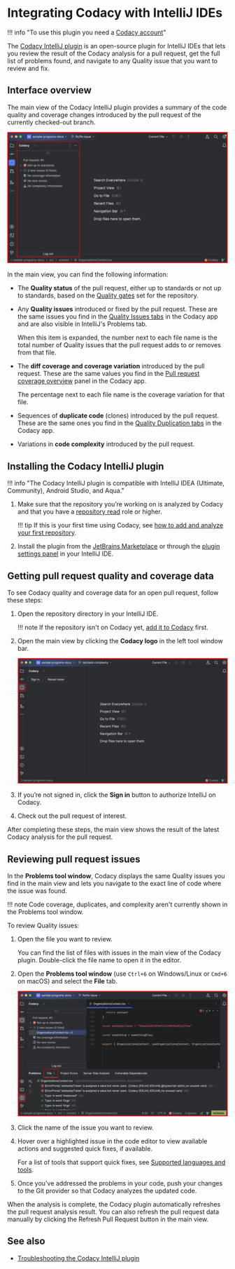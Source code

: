 # Integrating Codacy with IntelliJ IDEs

<!-- TODO ALA-872
- review entire page for accuracy
-->

!!! info "To use this plugin you need a [Codacy account](https://www.codacy.com/signup-codacy)"

The [Codacy IntelliJ plugin](https://github.com/codacy/codacy-intellij-extension) is an open-source plugin for IntelliJ IDEs that lets you review the result of the Codacy analysis for a pull request, get the full list of problems found, and navigate to any Quality issue that you want to review and fix.

## Interface overview

The main view of the Codacy IntelliJ plugin provides a summary of the code quality and coverage changes introduced by the pull request of the currently checked-out branch.

![Main view](./images/codacy-intellij-plugin-main-view.png)<!-- TODO ALA-872 screenshot -->

In the main view, you can find the following information:

-   The **Quality status** of the pull request, either up to standards or not up to standards, based on the [Quality gates](../repositories-configure/adjusting-quality-gates.md) set for the repository.

-   Any **Quality issues** introduced or fixed by the pull request. These are the same issues you find in the [Quality Issues tabs](../repositories/pull-requests.md#issues-tabs) in the Codacy app and are also visible in IntelliJ's Problems tab.

    When this item is expanded, the number next to each file name is the total number of Quality issues that the pull request adds to or removes from that file.<!-- TODO ALA-872 confirm "removes" is correct -->

-   The **diff coverage and coverage variation** introduced by the pull request. These are the same values you find in the [Pull request coverage overview](../repositories-coverage/pull-requests.md#coverage-overview) panel in the Codacy app.<!-- TODO ALA-872 confirm once bug fixed by developer -->

    The percentage next to each file name is the coverage variation for that file.

-   Sequences of **duplicate code** (clones) introduced by the pull request. These are the same ones you find in the [Quality Duplication tabs](../repositories/pull-requests.md#duplication-tabs) in the Codacy app.

-   Variations in **code complexity** introduced by the pull request.<!-- WIP review -->

## Installing the Codacy IntelliJ plugin

!!! info "The Codacy IntelliJ plugin is compatible with IntelliJ IDEA (Ultimate, Community), Android Studio, and Aqua."

1.  Make sure that the repository you’re working on is analyzed by Codacy and that you have a [repository read](../organizations/roles-and-permissions-for-organizations.md) role or higher.

    !!! tip
        If this is your first time using Codacy, see [how to add and analyze your first repository](./codacy-quickstart.md#adding-your-first-repository).

1.  Install the plugin from the [JetBrains Marketplace](https://plugins.jetbrains.com/plugin/23924-codacy) or through the [plugin settings panel](https://www.jetbrains.com/help/idea/managing-plugins.html) in your IntelliJ IDE.

## Getting pull request quality and coverage data

To see Codacy quality and coverage data for an open pull request, follow these steps:

1.  Open the repository directory in your IntelliJ IDE.

    !!! note
        If the repository isn't on Codacy yet, [add it to Codacy](../organizations/managing-repositories.md#adding-a-repository) first.

1.  Open the main view by clicking the **Codacy logo** in the left tool window bar.

    ![Codacy main view](./images/codacy-intellij-plugin-sign-in.png)<!-- TODO ALA-872 screenshot -->

1.  If you’re not signed in, click the **Sign in** button to authorize IntelliJ on Codacy.

1.  Check out the pull request of interest.

After completing these steps, the main view shows the result of the latest Codacy analysis for the pull request.

## Reviewing pull request issues

In the **Problems tool window**, Codacy displays the same Quality issues you find in the main view and lets you navigate to the exact line of code where the issue was found.

!!! note
    Code coverage, duplicates, and complexity aren't currently shown in the Problems tool window.<!-- TODO ALA-872 confirm -->

To review Quality issues:

1.  Open the file you want to review.

    You can find the list of files with issues in the main view of the Codacy plugin. Double-click the file name to open it in the editor.

1.  Open the **Problems tool window** (use `Ctrl+6` on Windows/Linux or `Cmd+6` on macOS) and select the **File** tab.

    ![Navigate to a specific issue from the Problems tab](./images/codacy-intellij-plugin-problems-tab.png)<!-- TODO ALA-872 screenshot -->

1.  Click the name of the issue you want to review.

1.  Hover over a highlighted issue in the code editor to view available actions and suggested quick fixes, if available.

    For a list of tools that support quick fixes, see [Supported languages and tools](./supported-languages-and-tools.md#supported-languages-and-tools).

1.  Once you've addressed the problems in your code, push your changes to the Git provider so that Codacy analyzes the updated code.

When the analysis is complete, the Codacy plugin automatically refreshes the pull request analysis result. You can also refresh the pull request data manually by clicking the Refresh Pull Request button in the main view.

## See also

-   [Troubleshooting the Codacy IntelliJ plugin](https://github.com/codacy/codacy-intellij-extension?tab=readme-ov-file#troubleshooting)
